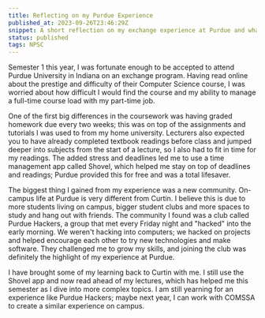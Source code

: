 ```yaml
---
title: Reflecting on my Purdue Experience
published_at: 2023-09-26T23:46:29Z  
snippet: A short reflection on my exchange experience at Purdue and what I've brought back with me.
status: published  
tags: NPSC
---
```



Semester 1 this year, I was fortunate enough to be accepted to attend Purdue University in Indiana on an exchange program. Having read online about the prestige and difficulty of their Computer Science course, I was worried about how difficult I would find the course and my ability to manage a full-time course load with my part-time job.

One of the first big differences in the coursework was having graded homework due every two weeks; this was on top of the assignments and tutorials I was used to from my home university. Lecturers also expected you to have already completed textbook readings before class and jumped deeper into subjects from the start of a lecture, so I also had to fit in time for my readings. The added stress and deadlines led me to use a time management app called Shovel, which helped me stay on top of deadlines and readings; Purdue provided this for free and was a total lifesaver.

The biggest thing I gained from my experience was a new community. On-campus life at Purdue is very different from Curtin. I believe this is due to more students living on campus, bigger student clubs and more spaces to study and hang out with friends. The community I found was a club called Purdue Hackers, a group that met every Friday night and "hacked" into the early morning. We weren't hacking into computers; we hacked on projects and helped encourage each other to try new technologies and make software. They challenged me to grow my skills, and joining the club was definitely the highlight of my experience at Purdue.

I have brought some of my learning back to Curtin with me. I still use the Shovel app and now read ahead of my lectures, which has helped me this semester as I dive into more complex topics. I am still yearning for an experience like Purdue Hackers; maybe next year, I can work with COMSSA to create a similar experience on campus.

